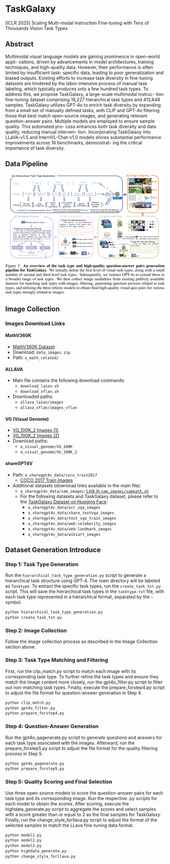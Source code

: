 # TaskGalaxy
[ICLR 2025] Scaling Multi-modal Instruction Fine-tuning with Tens of Thousands Vision Task Types

## Abstract
Multimodal visual language models are gaining prominence in open-world appli- cations, driven by advancements in model architectures, training techniques, and high-quality data. However, their performance is often limited by insufficient task- specific data, leading to poor generalization and biased outputs. Existing efforts to increase task diversity in fine-tuning datasets are hindered by the labor-intensive process of manual task labeling, which typically produces only a few hundred task types. To address this, we propose TaskGalaxy, a large-scale multimodal instruc- tion fine-tuning dataset comprising 19,227 hierarchical task types and 413,648 samples. TaskGalaxy utilizes GPT-4o to enrich task diversity by expanding from a small set of manually defined tasks, with CLIP and GPT-4o filtering those that best match open-source images, and generating relevant question-answer pairs. Multiple models are employed to ensure sample quality. This automated pro- cess enhances both task diversity and data quality, reducing manual interven- tion. Incorporating TaskGalaxy into LLaVA-v1.5 and InternVL-Chat-v1.0 models shows substantial performance improvements across 16 benchmarks, demonstrat- ing the critical importance of task diversity.

## Data Pipeline
![Alt text](Pipeline/taskgalaxy_pipeline.png)

## Image Collection
### Images Download Links
#### MathV360K
- [MathV360K Dataset](https://huggingface.co/datasets/Zhiqiang007/MathV360K)
- Download: `data_images.zip`
- Path: `a_math_related/`

#### ALLAVA
- Main file contains the following download commands:
  - `download_laion.sh`
  - `download_vflan.sh`
- Downloaded paths:
  - `allava_laion/images`
  - `allava_vflan/images_vflan`

#### VG (Visual Genome)
- [VG_100K_2 Images (1)](https://cs.stanford.edu/people/rak248/VG_100K_2/images.zip)
- [VG_100K_2 Images (2)](https://cs.stanford.edu/people/rak248/VG_100K_2/images2.zip)
- Download paths:
  - `a_visual_genome/VG_100K`
  - `a_visual_genome/VG_100K_2`

#### shareGPT4V
- Path: `a_sharegpt4v_data/coco_train2017`
  - [COCO 2017 Train Images](http://images.cocodataset.org/zips/train2017.zip)
- Additional datasets (download links available in the main file):
  - `a_sharegpt4v_data/sam_images`: [Link in `sam_images/sampath.sh`](https://ai.meta.com/datasets/segment-anything-downloads/)
  - For the following datasets and TaskGalaxy dataset, please refer to the [TaskGalaxy Dataset on Hugging Face](https://huggingface.co/datasets/CverCJK-huggingface/TaskGalaxy/):
    - `a_sharegpt4v_data/ocr_vqa_images`
    - `a_sharegpt4v_data/share_textvqa_images`
    - `a_sharegpt4v_data/text_vqa_train_images`
    - `a_sharegpt4v_data/web-celeberity_images`
    - `a_sharegpt4v_data/web-landmark_images`
    - `a_sharegpt4v_data/wikiart_images`

## Dataset Generation Introduce

### Step 1: Task Type Generation
Run the `hierarchical_task_type_generation.py` script to generate a hierarchical task structure using GPT-4. The main directory will be labeled as `Tasktype`. To extract the specific task types, run the `create_task_txt.py` script. This will save the hierarchical task types in the `tasktype.txt` file, with each task type represented in a hierarchical format, separated by the `~` symbol.

```bash
python hierarchical_task_type_generation.py
python create_task_txt.py
```
### Step 2: Image Collection
Follow the image collection process as described in the Image Collection section above.

### Step 3: Task Type Matching and Filtering
First, run the clip_match.py script to match each image with its corresponding task type. To further refine the task types and ensure they match the image content more closely, run the gpt4o_filter.py script to filter out non-matching task types. Finally, execute the prepare_forstep4.py script to adjust the file format for question-answer generation in Step 4.

```bash
python clip_match.py
python gpt4o_filter.py
python prepare_forstep4.py
```

### Step 4: Question-Answer Generation
Run the gpt4o_qagenerate.py script to generate questions and answers for each task type associated with the images. Afterward, run the prepare_forstep5.py script to adjust the file format for the quality filtering process in Step 5.

```bash
python gpt4o_qagenerate.py
python prepare_forstep5.py
```

### Step 5: Quality Scoring and Final Selection
Use three open-source models to score the question-answer pairs for each task type and its corresponding image. Run the respective .py scripts for each model to obtain the scores. After scoring, execute the highdata_generate.py script to aggregate the scores and select samples with a score greater than or equal to 2 as the final samples for TaskGalaxy. Finally, run the change_style_forllava.py script to adjust the format of the selected samples to match the LLava fine-tuning data format.

```bash
python model1.py
python model2.py
python model3.py
python highdata_generate.py
python change_style_forllava.py
```